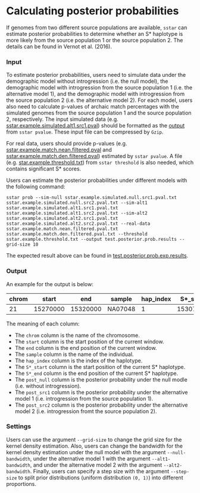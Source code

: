 # Calculating posterior probabilities

If genomes from two different source populations are available, `sstar` can estimate posterior probabilities to determine whether an S* haplotype is more likely from the source population 1 or the source population 2. The details can be found in Vernot et al. (2016).

### Input

To estimate posterior probabilities, users need to simulate data under the demographic model without introgression (i.e. the null model), the demographic model with introgression from the source population 1 (i.e. the alternative model 1), and the demographic model with introgression from the source population 2 (i.e. the alternative model 2). For each model, users also need to calculate p-values of archaic match percentages with the simulated genomes from the source population 1 and the source population 2, respectively. The input simulated data (e.g. [sstar.example.simulated.alt1.src1.pval](https://raw.githubusercontent.com/xin-huang/sstar/main/examples/data/simulated_data/sstar.example.simulated.alt1.src1.pval.txt)) should be formatted as the [output](https://sstar.readthedocs.io/en/latest/userguide/pvalue/#output) from `sstar pvalue`. These input file can be compressed by `Gzip`.

For real data, users should provide p-values (e.g. [sstar.example.match.nean.filtered.pval](https://github.com/xin-huang/sstar/blob/main/examples/results/sstar.example.match.nean.filtered.pval.txt) and [sstar.example.match.den.filtered.pval](https://github.com/xin-huang/sstar/blob/main/examples/results/sstar.example.match.den.filtered.pval.txt)) estimated by `sstar pvalue`. A file (e.g. [star.example.threshold.txt](https://raw.githubusercontent.com/xin-huang/sstar/main/examples/results/sstar.example.threshold.txt)) from `sstar threshold` is also needed, which contains significant S\* scores.

Users can estimate the posterior probabilities under different models with the following command:

	sstar prob --sim-null sstar.example.simulated.null.src1.pval.txt sstar.example.simulated.null.src2.pval.txt --sim-alt1 sstar.example.simulated.alt1.src1.pval.txt sstar.example.simulated.alt1.src2.pval.txt --sim-alt2 sstar.example.simulated.alt2.src1.pval.txt sstar.example.simulated.alt2.src2.pval.txt --real-data sstar.example.match.nean.filtered.pval.txt sstar.example.match.den.filtered.pval.txt --threshold sstar.example.threshold.txt --output test.posterior.prob.results --grid-size 10

The expected result above can be found in [test.posterior.prob.exp.results](https://github.com/xin-huang/sstar/blob/main/tests/results/test.posterior.prob.exp.results).

### Output

An example for the output is below:

| chrom | start | end | sample | hap_index | S*_start | S*_end | post_null | post_src1 | post_src2 |
| -     | -     | -   | -      | -         | -        | -      | -         | -         | -         |
| 21 | 15270000 | 15320000 | NA07048 | 1 | 15307909 | 15319809 | 0.99999924 | 4.5e-07 | 3.1e-07 |

The meaning of each column:

- The `chrom` column is the name of the chromosome.
- The `start` column is  the start position of the current window.
- The `end` column is the end position of the current window.
- The `sample` column is the name of the individual.
- The `hap_index` column is the index of the haplotype.
- The `S*_start` column is the start position of the current S* haplotype.
- The `S*_end` column is the end position of the current S* haplotype.
- The `post_null` column is the posterior probability under the null modle (i.e. without introgression).
- The `post_src1` column is the posterior probability under the alternative model 1 (i.e. introgression from the source population 1).
- The `post_src2` column is the posterior probability under the alternative model 2 (i.e. introgression fromt the source population 2).

### Settings

Users can use the argument `--grid-size` to change the grid size for the kernel density estimation. Also, users can change the bandwidth for the kernel density estimation under the null model with the argument `--null-bandwidth`, under the alternative model 1 with the argument `--alt1-bandwidth`, and under the alternative model 2 with the argument `--alt2-bandwidth`. Finally, users can specify a step size with the argument `--step-size` to split prior distributions (uniform distribution `(0, 1)`) into different proportions.
